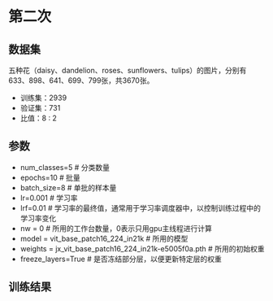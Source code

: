 # 第二次
## 数据集
五种花（daisy、dandelion、roses、sunflowers、tulips）的图片，分别有633、898、641、699、799张，共3670张。
* 训练集：2939
* 验证集：731
* 比值：8 : 2
## 参数
* num_classes=5 # 分类数量
* epochs=10 # 批量
* batch_size=8 # 单批的样本量
* lr=0.001 # 学习率
* lrf=0.01 # 学习率的最终值，通常用于学习率调度器中，以控制训练过程中的学习率变化
* nw = 0 # 所用的工作台数量，0表示只用gpu主线程进行计算
* model = vit_base_patch16_224_in21k # 所用的模型
* weights = jx_vit_base_patch16_224_in21k-e5005f0a.pth # 所用的初始权重
* freeze_layers=True # 是否冻结部分层，以便更新特定层的权重

## 训练结果